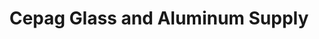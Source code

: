 ---
title: "Cepag Glass and Aluminum Supply"
url: /dasmarinas/cepag-glass-and-aluminum-supply/
shop: Eisenwaren
---